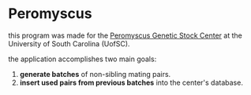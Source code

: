 # Peromyscus

this program was made for the [Peromyscus Genetic Stock Center](https://sc.edu/study/colleges_schools/pharmacy/centers/peromyscus_genetic_stock_center/) at the University of South Carolina (UofSC).  
  
the application accomplishes two main goals:
1. **generate batches** of non-sibling mating pairs.
2. **insert used pairs from previous batches** into the center's database.